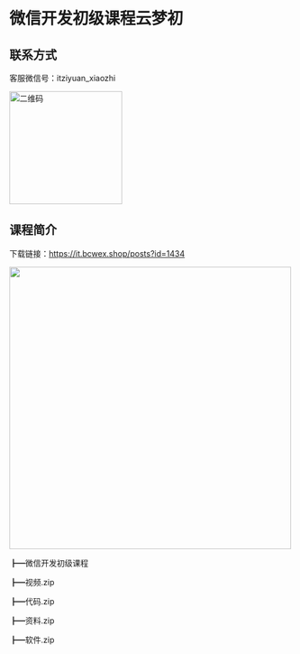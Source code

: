 # 微信开发初级课程云梦初

## 联系方式

客服微信号：itziyuan_xiaozhi

<img src="https://ziyuanyun.oss-cn-guangzhou.aliyuncs.com/common/20240614073449/666b82192834a.jpg" width="200" height="200" alt="二维码">

## 课程简介

下载链接：https://it.bcwex.shop/posts?id=1434

<img src="https://ziyuanyun.oss-cn-guangzhou.aliyuncs.com/yun/20240515153934/664466b6e90aa.jpg" width="500" alt="">

  ┣━微信开发初级课程

 ┣━视频.zip

 ┣━代码.zip

 ┣━资料.zip

 ┣━软件.zip

  